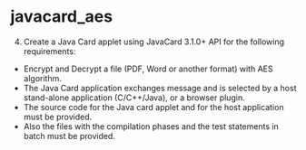 # javacard_aes

4. Create a Java Card applet using JavaCard 3.1.0+ API for the following requirements:

- Encrypt and Decrypt a file (PDF, Word or another format) with AES algorithm.
- The Java Card application exchanges message and is selected by a host stand-alone application (C/C++/Java), or a browser plugin.
- The source code for the Java card applet and for the host application must be provided.
- Also the files with the compilation phases and the test statements in batch must be provided.
